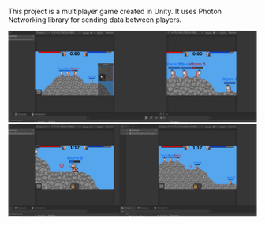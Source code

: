 This project is a multiplayer game created in Unity.
It uses Photon Networking library for sending data between players.

![](https://github.com/Martinson1252/Worms_Unity/blob/main/W2.png)
![](https://github.com/Martinson1252/Worms_Unity/blob/main/W1.png)
